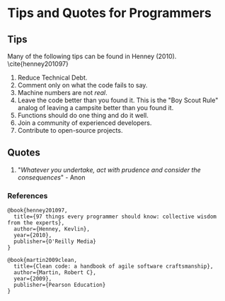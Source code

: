 # Tips and Quotes for Programmers


## Tips

Many of the following tips can be found in Henney (2010). \cite{henney201097}

1. Reduce Technical Debt.
2. Comment only on what the code fails to say.
3. Machine numbers are not _real_.
4. Leave the code better than you found it.  This is the "Boy Scout Rule" analog of leaving  a campsite better than you found it.
5. Functions should do one thing and do it well.
6. Join a community of experienced developers.
7. Contribute to open-source projects.

## Quotes

1. "_Whatever you undertake, act with prudence and consider the consequences_" - Anon


### References

```
@book{henney201097,
  title={97 things every programmer should know: collective wisdom from the experts},
  author={Henney, Kevlin},
  year={2010},
  publisher={O'Reilly Media}
}

@book{martin2009clean,
  title={Clean code: a handbook of agile software craftsmanship},
  author={Martin, Robert C},
  year={2009},
  publisher={Pearson Education}
}
```
